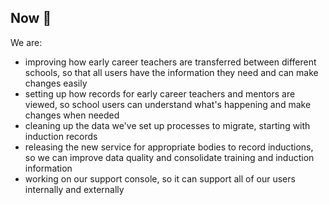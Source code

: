 ## Now 🏃

We are:
* improving how early career teachers are transferred between different schools, so that all users have the information they need and can make changes easily
* setting up how records for early career teachers and mentors are viewed, so school users can understand what's happening and make changes when needed
* cleaning up the data we've set up processes to migrate, starting with induction records
* releasing the new service for appropriate bodies to record inductions, so we can improve data quality and consolidate training and induction information
* working on our support console, so it can support all of our users internally and externally